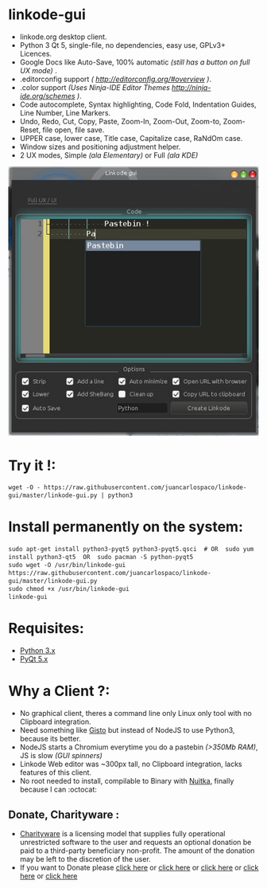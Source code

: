 linkode-gui
===========

- linkode.org desktop client.
- Python 3 Qt 5, single-file, no dependencies, easy use,  GPLv3+ Licences.
- Google Docs like Auto-Save, 100% automatic *(still has a button on full UX mode)* .
- .editorconfig support *( http://editorconfig.org/#overview )*.
- .color support *(Uses Ninja-IDE Editor Themes http://ninja-ide.org/schemes )*.
- Code autocomplete, Syntax highlighting, Code Fold, Indentation Guides, Line Number, Line Markers.
- Undo, Redo, Cut, Copy, Paste, Zoom-In, Zoom-Out, Zoom-to, Zoom-Reset, file open, file save.
- UPPER case, lower case, Title case, Capitalize case, RaNdOm case.
- Window sizes and positioning adjustment helper.
- 2 UX modes, Simple *(ala Elementary)* or Full *(ala KDE)*


![screenshot](https://raw.githubusercontent.com/juancarlospaco/linkode-gui/master/temp.jpg)


# Try it !:

```
wget -O - https://raw.githubusercontent.com/juancarlospaco/linkode-gui/master/linkode-gui.py | python3
```


# Install permanently on the system:

```
sudo apt-get install python3-pyqt5 python3-pyqt5.qsci  # OR  sudo yum install python3-qt5  OR  sudo pacman -S python-pyqt5
sudo wget -O /usr/bin/linkode-gui https://raw.githubusercontent.com/juancarlospaco/linkode-gui/master/linkode-gui.py
sudo chmod +x /usr/bin/linkode-gui
linkode-gui
```


# Requisites:

- [Python 3.x](https://www.python.org "Python Homepage")
- [PyQt 5.x](http://www.riverbankcomputing.co.uk/software/pyqt/download5 "PyQt5 Homepage")


# Why a Client ?:

- No graphical client, theres a command line only Linux only tool with no Clipboard integration.
- Need something like [Gisto](http://www.gistoapp.com "Gisto App for Gists") but instead of NodeJS to use Python3, because its better.
- NodeJS starts a Chromium everytime you do a pastebin *(>350Mb RAM)*, JS is slow *(GUI spinners)*
- Linkode Web editor was ~300px tall, no Clipboard integration, lacks features of this client.
- No root needed to install, compilable to Binary with [Nuitka](http://nuitka.net "Nuitka Python3 to Binary translator"), finally because I can :octocat:


Donate, Charityware :
---------------------

- [Charityware](https://en.wikipedia.org/wiki/Donationware) is a licensing model that supplies fully operational unrestricted software to the user and requests an optional donation be paid to a third-party beneficiary non-profit. The amount of the donation may be left to the discretion of the user.
- If you want to Donate please [click here](http://www.icrc.org/eng/donations/index.jsp) or [click here](http://www.atheistalliance.org/support-aai/donate) or [click here](http://www.msf.org/donate) or [click here](http://richarddawkins.net/) or [click here](http://www.supportunicef.org/)
